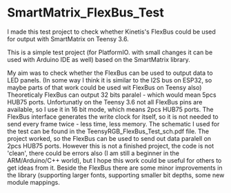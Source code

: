 # SmartMatrix_FlexBus_Test
I made this test project to check whether Kinetis's FlexBus could be used for output with SmartMatrix on Teensy 3.6. 

This is a simple test project (for PlatformIO. with small changes it can be used with Arduino IDE as well) based on the SmartMatrix library. 

My aim was to check whether the FlexBus can be used to output data to LED panels. (In some way I think it is similar to the I2S bus on ESP32, so maybe parts of that work could be used wit FlexBus on Teensy also) Theoreticaly FlexBus can output 32 bits paralel - which would mean 5pcs HUB75 ports. Unfortunatly on the Teensy 3.6 not all FlexBus pins are available, so I use it in 16 bit mode, which means 2pcs HUB75 ports. The FlexBus interface generates the write clock for itself, so it is not needed to send every frame twice - less time, less memory. The schematic I used for the test can be found in the TeensyRGB_FlexBus_Test_sch.pdf file.
The project worked, so the FlexBus can be used to send out data paralell on 2pcs HUB75 ports. However this is not a finished project, the code is not 'clean', there could be errors also (I am still a beginner in the ARM/Arduino/C++ world), but I hope this work could be useful for others to get ideas from it.
Beside the FlexBus there are some minor improvements in the library (supporting larger fonts, supporting smaller bit depths, some new module mappings.
